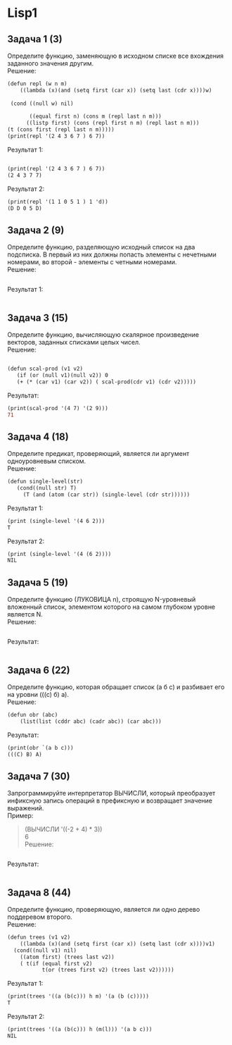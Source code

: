 # Lisp1
Задача 1 (3)  
---------  
Определите функцию, заменяющую в исходном списке все вхождения заданного значения другим.  
Решение:  
```diff
(defun repl (w n m)
    ((lambda (x)(and (setq first (car x)) (setq last (cdr x))))w)
    
 (cond ((null w) nil)
    
       ((equal first n) (cons m (repl last n m)))
      ((listp first) (cons (repl first n m) (repl last n m)))
(t (cons first (repl last n m)))))
(print(repl '(2 4 3 6 7 ) 6 7))
```   
Результат 1:  
```diff

(print(repl '(2 4 3 6 7 ) 6 7)) 
(2 4 3 7 7)
```   
Результат 2:  
```diff
(print(repl '(1 1 0 5 1 ) 1 'd))  
(D D 0 5 D) 
``` 

Задача 2 (9)  
--------------  
Определите функцию, разделяющую исходный список на два подсписка. В первый из них должны попасть элементы с нечетными номерами, во второй - элементы с четными номерами.  
Решение:  
```diff  

```   
Результат 1:  
```diff  

```  
Задача 3 (15)  
-----------------  

Определите функцию, вычисляющую скалярное произведение векторов, заданных списками целых чисел.  
Решение:  
```diff

(defun scal-prod (v1 v2)
   (if (or (null v1)(null v2)) 0   
   (+ (* (car v1) (car v2)) ( scal-prod(cdr v1) (cdr v2)))))
```   
Результат:  
```diff
(print(scal-prod '(4 7) '(2 9)))  
71
```   
Задача 4 (18)  
----------------
Определите предикат, проверяющий, является ли аргумент одноуровневым списком.  
Решение:  
```diff  
(defun single-level(str)
   (cond((null str) T)
     (T (and (atom (car str)) (single-level (cdr str))))))

```  
Результат 1:  
```diff  
(print (single-level '(4 6 2)))  
T
```   
Результат 2:  
```diff  
(print (single-level '(4 (6 2))))  
NIL
``` 
Задача 5 (19)  
--------------------
Определите функцию (ЛУКОВИЦА n), строящую N-уровневый вложенный список, элементом которого на самом глубоком уровне является N.  
Решение:  
```diff

```  
Результат:  
```diff

``` 
Задача 6 (22)  
----------------   
Определите функцию, которая обращает список (а б с) и разбивает его на уровни (((с) б) а).  
Решение:  
```diff
(defun obr (abc)
	(list(list (cddr abc) (cadr abc)) (car abc)))
```  
Результат:  
```diff
(print(obr `(a b c)))  
(((C) B) A)

```
Задача 7 (30)  
---------------  
Запрограммируйте интерпретатор ВЫЧИСЛИ, который преобразует инфиксную запись операций в префиксную и возвращает значение выражений.  
Пример:  
>(ВЫЧИСЛИ '((-2 + 4) * 3))  
6  
Решение:  
```diff

```   
Результат:  
```diff

``` 

Задача 8 (44)  
---------------  
Определите функцию, проверяющую, является ли одно дерево поддеревом второго.  
Решение:  
```diff
(defun trees (v1 v2)
    ((lambda (x)(and (setq first (car x)) (setq last (cdr x))))v1)
  (cond((null v1) nil)
    ((atom first) (trees last v2))
    ( t(if (equal first v2) 
           t(or (trees first v2) (trees last v2))))))
```  
Результат 1:  
```diff
(print(trees '((a (b(c))) h m) '(a (b (c)))))  
T
```  
Результат 2:  
```diff
(print(trees '((a (b(c))) h (m(l))) '(a b c)))  
NIL
``` 
